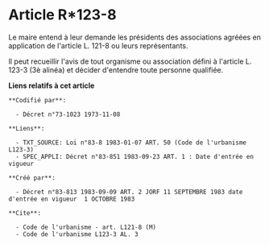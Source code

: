 # Article R*123-8

Le maire entend à leur demande les présidents des associations agréées en application de l'article L. 121-8 ou leurs
représentants.

Il peut recueillir l'avis de tout organisme ou association défini à l'article L. 123-3 (3è alinéa) et décider d'entendre
toute personne qualifiée.

**Liens relatifs à cet article**

	**Codifié par**:

	  - Décret n°73-1023 1973-11-08

	**Liens**:

	  - TXT_SOURCE: Loi n°83-8 1983-01-07 ART. 50 (Code de l'urbanisme L123-3)
	  - SPEC_APPLI: Décret n°83-851 1983-09-23 ART. 1 : Date d'entrée en vigueur

	**Créé par**:

	  - Décret n°83-813 1983-09-09 ART. 2 JORF 11 SEPTEMBRE 1983 date d'entrée en vigueur  1 OCTOBRE 1983

	**Cite**:

	  - Code de l'urbanisme - art. L121-8 (M)
	  - Code de l'urbanisme L123-3 AL. 3
